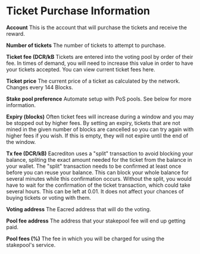 # Ticket Purchase Information

**Account** This is the account that will purchase the tickets and receive the reward.

**Number of tickets** The number of tickets to attempt to purchase.

**Ticket fee (DCR/kB** Tickets are entered into the voting pool by order of their fee. In times of demand, you will need to increase this value in order to have your tickets accepted. You can view current ticket fees here.

**Ticket price** The current price of a ticket as calculated by the network.  Changes every 144 Blocks.

**Stake pool preference** Automate setup with PoS pools. See below for more information.

**Expiry (blocks)** Often ticket fees will increase during a window and you may be stopped out by higher fees. By setting an expiry, tickets that are not mined in the given number of blocks are cancelled so you can try again with higher fees if you wish. If this is empty, they will not expire until the end of the window.

**Tx fee (DCR/kB)** Eacrediton uses a "split" transaction to avoid blocking your balance, spliting the exact amount needed for the ticket from the balance in your wallet. The "split" transaction needs to be confirmed at least once before you can reuse your balance. This can block your whole balance for several minutes while this confirmation occurs. Without the split, you would have to wait for the confirmation of the ticket transaction, which could take several hours. This can be left at 0.01. It does not affect your chances of buying tickets or voting with them.

**Voting address** The Eacred address that will do the voting.

**Pool fee address** The address that your stakepool fee will end up getting paid.

**Pool fees (%)** The fee in which you will be charged for using the stakepool's service.
